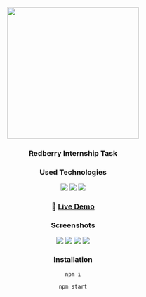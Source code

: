 <div align="center">
<img src="https://i.ibb.co/p0x9SWq/image-removebg-preview-1.png" width="300">
</center>
<div align="center">
    <h3>Redberry Internship Task</h3>
</div>

### Used Technologies

<img src="https://img.shields.io/badge/React-20232A?style=for-the-badge&logo=react&logoColor=61DAFB">
<img src="https://img.shields.io/badge/TypeScript-007ACC?style=for-the-badge&logo=typescript&logoColor=white">
<img src="https://img.shields.io/badge/styled--components-DB7093?style=for-the-badge&logo=styled-components&logoColor=white">

### [](https://emojipedia.org/large-red-circle/)

### 🔴 [Live Demo](https://scintillating-centaur-fdc5b8.netlify.app/) 

### Screenshots

<center>
<img src="https://i.ibb.co/ZTnd2JM/Screenshot-2022-09-04-231038.png" >
<img src="https://i.ibb.co/SB5qv6S/Screenshot-2022-09-04-231226.png" >
<img src="https://i.ibb.co/jzSbNGL/Screenshot-2022-09-04-231321.png" >
<img src="https://i.ibb.co/9HSv7Wn/Screenshot-2022-09-04-231344.png" >
</center>

### Installation

```
npm i
```

```
npm start
```
